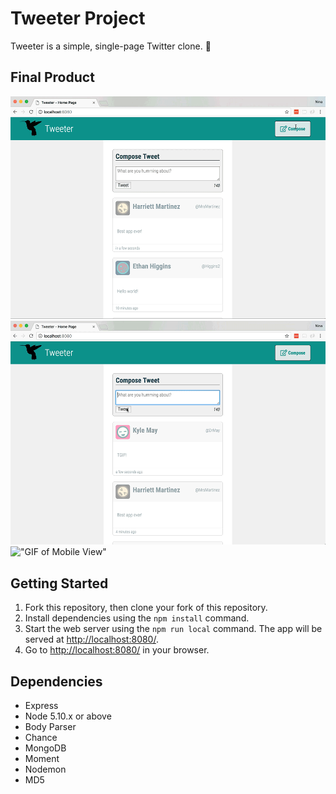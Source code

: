 # Tweeter Project

Tweeter is a simple, single-page Twitter clone. :baby_chick:

## Final Product

!["GIF of Main Process"](https://github.com/ninayujiri/tweeter/blob/master/docs/main.gif?raw=true)
!["GIF of Error Messages"](https://github.com/ninayujiri/tweeter/blob/master/docs/error-messages.gif?raw=true)
!["GIF of Mobile View"]()

## Getting Started

1. Fork this repository, then clone your fork of this repository.
2. Install dependencies using the `npm install` command.
3. Start the web server using the `npm run local` command. The app will be served at <http://localhost:8080/>.
4. Go to <http://localhost:8080/> in your browser.

## Dependencies

- Express
- Node 5.10.x or above
- Body Parser
- Chance
- MongoDB
- Moment
- Nodemon
- MD5